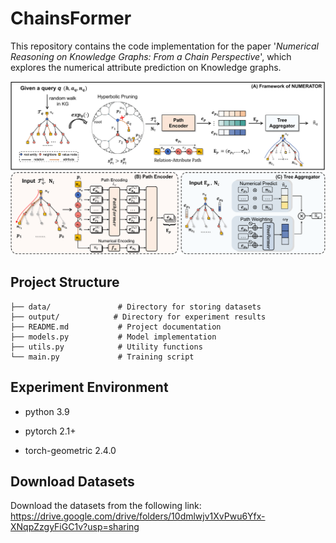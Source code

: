 # ChainsFormer

This repository contains the code implementation for the paper '*Numerical Reasoning on Knowledge Graphs: From a Chain Perspective*', which explores the numerical attribute prediction on Knowledge graphs.

![image](numerator.png)

## Project Structure
```
├── data/               # Directory for storing datasets
├── output/            # Directory for experiment results
├── README.md           # Project documentation
├── models.py           # Model implementation
├── utils.py            # Utility functions
└── main.py             # Training script
```

## Experiment Environment

- python 3.9

- pytorch 2.1+

- torch-geometric 2.4.0


## Download Datasets

Download the datasets from the following link: https://drive.google.com/drive/folders/10dmlwjv1XvPwu6Yfx-XNqpZzgyFiGC1v?usp=sharing
